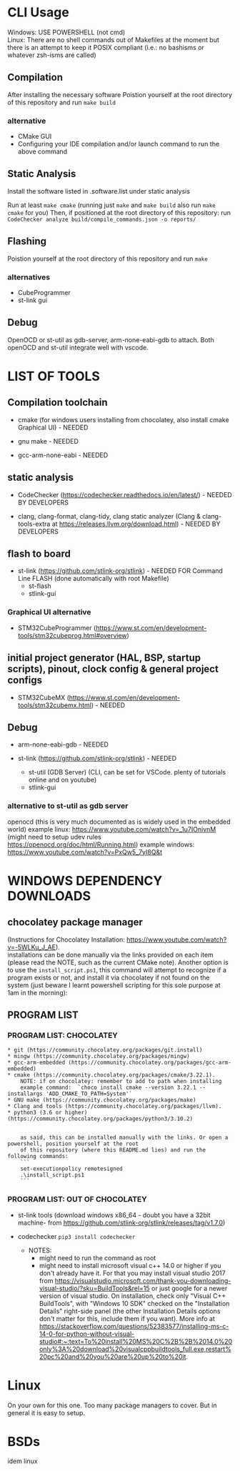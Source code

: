 # CLI Usage

Windows: USE POWERSHELL (not cmd)  
Linux: There are no shell commands out of Makefiles at the moment but there is an attempt to keep it
POSIX compliant (i.e.: no bashisms or whatever zsh-isms are called)  

## Compilation

After installing the necessary software
Poistion yourself at the root directory of this repository and run `make build`

### alternative
* CMake GUI
* Configuring your IDE compilation and/or launch command to run the above command

## Static Analysis

Install the software listed in .software.list under static analysis

Run at least `make cmake` (running just `make` and `make build` also run `make cmake` for you)
Then, if positioned at the root directory of this repository:
run `CodeChecker analyze build/compile_commands.json -o reports/`

## Flashing
Poistion yourself at the root directory of this repository and run `make`

### alternatives
* CubeProgrammer
* st-link gui

## Debug
OpenOCD or st-util as gdb-server, arm-none-eabi-gdb to attach.
Both openOCD and st-util integrate well with vscode.

# LIST OF TOOLS

## Compilation toolchain
* cmake (for windows users installing from chocolatey, also install cmake Graphical UI) - NEEDED

* gnu make - NEEDED

* gcc-arm-none-eabi - NEEDED

## static analysis
* CodeChecker (https://codechecker.readthedocs.io/en/latest/) - NEEDED BY DEVELOPERS

* clang, clang-format, clang-tidy, clang static analyzer (Clang & clang-tools-extra at https://releases.llvm.org/download.html) - NEEDED BY DEVELOPERS

## flash to board
* st-link (https://github.com/stlink-org/stlink) - NEEDED FOR Command Line FLASH (done automatically with root Makefile)
  * st-flash
  * stlink-gui

### Graphical UI alternative
* STM32CubeProgrammer (https://www.st.com/en/development-tools/stm32cubeprog.html#overview)

## initial project generator (HAL, BSP, startup scripts), pinout, clock config & general project configs
* STM32CubeMX (https://www.st.com/en/development-tools/stm32cubemx.html) - NEEDED

## Debug
* arm-none-eabi-gdb - NEEDED

* st-link (https://github.com/stlink-org/stlink) - NEEDED
  * st-util (GDB Server) (CLI, can be set for VSCode. plenty of tutorials online and on youtube)
  * stlink-gui

### alternative to st-util as gdb server
openocd (this is very much documented as is widely used in the embedded world)
  example linux: https://www.youtube.com/watch?v=_1u7IOnivnM (might need to setup udev rules https://openocd.org/doc/html/Running.html)
  example windows: https://www.youtube.com/watch?v=PxQw5_7yI8Q&t

# WINDOWS DEPENDENCY DOWNLOADS

## chocolatey package manager
(Instructions for Chocolatey Installation: https://www.youtube.com/watch?v=-5WLKu_J_AE).  
installations can be done manually via the links provided on each item (please read the NOTE,
such as the current CMake note). Another option is to use the `install_script.ps1`, this command will attempt
to recognize if a program exists or not, and install it via chocolatey if not found on the system
(just beware I learnt powershell scripting for this sole purpose at 1am in the morning):

## PROGRAM LIST

### PROGRAM LIST: CHOCOLATEY


    * git (https://community.chocolatey.org/packages/git.install)
    * mingw (https://community.chocolatey.org/packages/mingw)
    * gcc-arm-embedded (https://community.chocolatey.org/packages/gcc-arm-embedded)
    * cmake (https://community.chocolatey.org/packages/cmake/3.22.1).
	  	NOTE: if on chocolatey: remember to add to path when installing
	  	example command:  `choco install cmake --version 3.22.1 --installargs 'ADD_CMAKE_TO_PATH=System'`
    * GNU make (https://community.chocolatey.org/packages/make)
    * Clang and tools (https://community.chocolatey.org/packages/llvm).
    * python3 (3.6 or higher) (https://community.chocolatey.org/packages/python3/3.10.2)


		as said, this can be installed manually with the links. Or open a powershell, position yourself at the root
		of this repository (where this README.md lies) and run the following commands:
		```
		set-executionpolicy remotesigned
		.\install_script.ps1
		```

### PROGRAM LIST: OUT OF CHOCOLATEY

* st-link tools (download windows x86_64 - doubt you have a 32bit machine- from https://github.com/stlink-org/stlink/releases/tag/v1.7.0)

* codechecker `pip3 install codechecker`
  * NOTES:
    * might need to run the command as root
    * might need to install microsoft visual c++ 14.0 or higher if you don't already have it. For that you may install
		visual studio 2017 from https://visualstudio.microsoft.com/thank-you-downloading-visual-studio/?sku=BuildTools&rel=15
		or just google for a newer version of visual studio.
		On installation, check only "Visual C++ BuildTools", with "Windows 10 SDK" checked on the "Installation Details" right-side panel
		(the other Installation Details options don't matter for this, include them if you want).
		More info at https://stackoverflow.com/questions/52383577/installing-ms-c-14-0-for-python-without-visual-studio#:~:text=To%20install%20MS%20C%2B%2B%2014.0%20only%3A%20download%20visualcppbuildtools_full.exe,restart%20pc%20and%20you%20are%20up%20to%20it.

# Linux

On your own for this one. Too many package managers to cover. But in general it is
easy to setup.

# BSDs

idem linux
